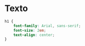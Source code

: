 # Texto
```css
h1 {
    font-family: Arial, sans-serif;
    font-size: 2em;
    text-align: center;
}
```
